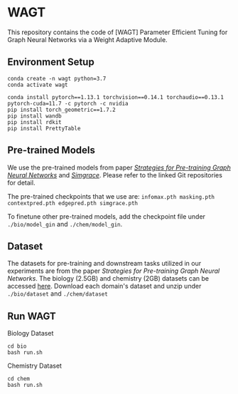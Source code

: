 # WAGT
This repository contains the code of 
[WAGT] Parameter Efficient Tuning for Graph Neural Networks via a Weight Adaptive Module.

## Environment Setup

```
conda create -n wagt python=3.7
conda activate wagt

conda install pytorch==1.13.1 torchvision==0.14.1 torchaudio==0.13.1 pytorch-cuda=11.7 -c pytorch -c nvidia
pip install torch_geometric==1.7.2
pip install wandb
pip install rdkit
pip install PrettyTable
```

## Pre-trained Models
We use the pre-trained models from paper [*Strategies for Pre-training Graph Neural Networks*](https://github.com/snap-stanford/pretrain-gnns) and 
[*Simgrace*](https://github.com/mpanpan/SimGRACE). Please refer to the linked Git repositories for detail.

The pre-trained checkpoints that we use are:
```infomax.pth masking.pth contextpred.pth edgepred.pth simgrace.pth```

To finetune other pre-trained models, add the checkpoint file under ```./bio/model_gin``` and ```./chem/model_gin```.

## Dataset
The datasets for pre-training and downstream tasks utilized in our experiments are from the paper *Strategies for Pre-training Graph Neural Networks*.
The biology (2.5GB) and chemistry (2GB) datasets can be accessed [here](https://github.com/snap-stanford/pretrain-gnns).
Download each domain's dataset and unzip under `./bio/dataset` and `./chem/dataset`

## Run WAGT
Biology Dataset
```
cd bio
bash run.sh
```
Chemistry Dataset
```
cd chem
bash run.sh
```
